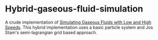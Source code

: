 # Hybrid-gaseous-fluid-simulation
A crude implementation of [Simulating Gaseous Fluids with Low and High Speeds](http://graphics.berkeley.edu/papers/Gao-SGF-2009-10/Gao-SGF-2009-10.pdf). This hybrid implementation uses a basic particle system and Jos Stam's semi-lagrangian grid based approach.
